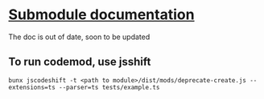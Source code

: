 # [Submodule documentation](https://submodule.js.org)

The doc is out of date, soon to be updated

## To run codemod, use jsshift

`bunx jscodeshift -t <path to module>/dist/mods/deprecate-create.js --extensions=ts --parser=ts tests/example.ts`
